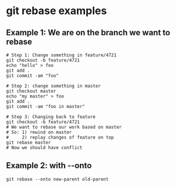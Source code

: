 # git rebase examples 

## Example 1: We are on the branch we want to rebase

```
# Step 1: Change something in feature/4721
git checkout -b feature/4721
echo "hello" > foo 
git add . 
git commit -am "foo" 

# Step 2: change something in master 
git checkout master
echo "my master" > foo 
git add .
git commit -am "foo in master"

# Step 3: Changing back to feature 
git checkout -b feature/4721
# We want to rebase our work based on master
# So: 1) rewind on master
#     2) replay changes of feature on top 
git rebase master 
# Now we should have conflict 

```

## Example 2: with --onto 

```
git rebase --onto new-parent old-parent 
```


